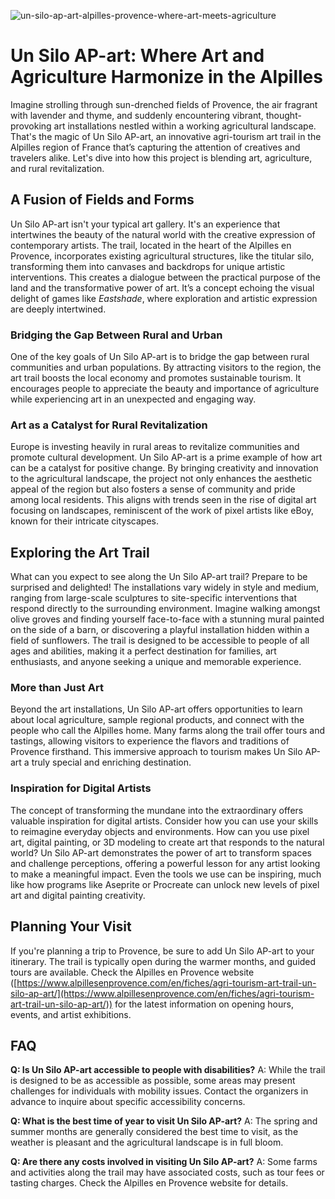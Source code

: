 ![un-silo-ap-art-alpilles-provence-where-art-meets-agriculture](https://images.pexels.com/photos/10348743/pexels-photo-10348743.jpeg?auto=compress&cs=tinysrgb&fit=crop&h=627&w=1200)

# Un Silo AP-art: Where Art and Agriculture Harmonize in the Alpilles

Imagine strolling through sun-drenched fields of Provence, the air fragrant with lavender and thyme, and suddenly encountering vibrant, thought-provoking art installations nestled within a working agricultural landscape. That's the magic of Un Silo AP-art, an innovative agri-tourism art trail in the Alpilles region of France that’s capturing the attention of creatives and travelers alike. Let's dive into how this project is blending art, agriculture, and rural revitalization.

## A Fusion of Fields and Forms

Un Silo AP-art isn't your typical art gallery. It's an experience that intertwines the beauty of the natural world with the creative expression of contemporary artists. The trail, located in the heart of the Alpilles en Provence, incorporates existing agricultural structures, like the titular silo, transforming them into canvases and backdrops for unique artistic interventions. This creates a dialogue between the practical purpose of the land and the transformative power of art. It’s a concept echoing the visual delight of games like *Eastshade*, where exploration and artistic expression are deeply intertwined.

### Bridging the Gap Between Rural and Urban

One of the key goals of Un Silo AP-art is to bridge the gap between rural communities and urban populations. By attracting visitors to the region, the art trail boosts the local economy and promotes sustainable tourism. It encourages people to appreciate the beauty and importance of agriculture while experiencing art in an unexpected and engaging way.

### Art as a Catalyst for Rural Revitalization

Europe is investing heavily in rural areas to revitalize communities and promote cultural development. Un Silo AP-art is a prime example of how art can be a catalyst for positive change. By bringing creativity and innovation to the agricultural landscape, the project not only enhances the aesthetic appeal of the region but also fosters a sense of community and pride among local residents. This aligns with trends seen in the rise of digital art focusing on landscapes, reminiscent of the work of pixel artists like eBoy, known for their intricate cityscapes.

## Exploring the Art Trail

What can you expect to see along the Un Silo AP-art trail? Prepare to be surprised and delighted! The installations vary widely in style and medium, ranging from large-scale sculptures to site-specific interventions that respond directly to the surrounding environment. Imagine walking amongst olive groves and finding yourself face-to-face with a stunning mural painted on the side of a barn, or discovering a playful installation hidden within a field of sunflowers. The trail is designed to be accessible to people of all ages and abilities, making it a perfect destination for families, art enthusiasts, and anyone seeking a unique and memorable experience.

### More than Just Art

Beyond the art installations, Un Silo AP-art offers opportunities to learn about local agriculture, sample regional products, and connect with the people who call the Alpilles home. Many farms along the trail offer tours and tastings, allowing visitors to experience the flavors and traditions of Provence firsthand. This immersive approach to tourism makes Un Silo AP-art a truly special and enriching destination.

### Inspiration for Digital Artists

The concept of transforming the mundane into the extraordinary offers valuable inspiration for digital artists. Consider how you can use your skills to reimagine everyday objects and environments. How can you use pixel art, digital painting, or 3D modeling to create art that responds to the natural world? Un Silo AP-art demonstrates the power of art to transform spaces and challenge perceptions, offering a powerful lesson for any artist looking to make a meaningful impact. Even the tools we use can be inspiring, much like how programs like Aseprite or Procreate can unlock new levels of pixel art and digital painting creativity.

## Planning Your Visit

If you're planning a trip to Provence, be sure to add Un Silo AP-art to your itinerary. The trail is typically open during the warmer months, and guided tours are available. Check the Alpilles en Provence website ([https://www.alpillesenprovence.com/en/fiches/agri-tourism-art-trail-un-silo-ap-art/](https://www.alpillesenprovence.com/en/fiches/agri-tourism-art-trail-un-silo-ap-art/)) for the latest information on opening hours, events, and artist exhibitions. 

## FAQ

**Q: Is Un Silo AP-art accessible to people with disabilities?**
A: While the trail is designed to be as accessible as possible, some areas may present challenges for individuals with mobility issues. Contact the organizers in advance to inquire about specific accessibility concerns.

**Q: What is the best time of year to visit Un Silo AP-art?**
A: The spring and summer months are generally considered the best time to visit, as the weather is pleasant and the agricultural landscape is in full bloom. 

**Q: Are there any costs involved in visiting Un Silo AP-art?**
A: Some farms and activities along the trail may have associated costs, such as tour fees or tasting charges. Check the Alpilles en Provence website for details.
